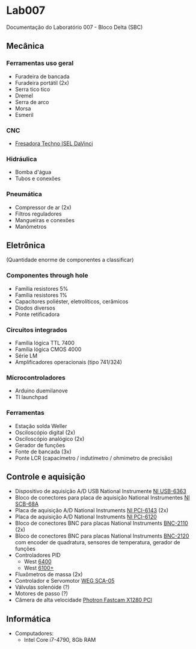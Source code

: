 # Lab007
Documentação do Laboratório 007 - Bloco Delta (SBC)


## Mecânica
### Ferramentas uso geral
- Furadeira de bancada
- Furadeira portátil (2x)
- Serra tico tico
- Dremel
- Serra de arco
- Morsa
- Esmeril

### CNC
- [Fresadora Techno ISEL DaVinci](https://www.techno-isel.com/Education1/H803/DaVinci.pdf)

### Hidráulica
- Bomba d'água
- Tubos e conexões

### Pneumática
- Compressor de ar (2x)
- Filtros reguladores
- Mangueiras e conexões
- Manômetros

## Eletrônica
(Quantidade enorme de componentes a classificar)
### Componentes through hole
- Família resistores 5%
- Família resistores 1%
- Capacitores poliéster, eletrolíticos, cerâmicos
- Diodos diversos
- Ponte retificadora

### Circuitos integrados
- Família lógica TTL 7400
- Família lógica CMOS 4000 
- Série LM
- Amplificadores operacionais (tipo 741/324)

### Microcontroladores
- Arduino duemilanove
- TI launchpad

### Ferramentas
- Estação solda Weller
- Osciloscópio digital (2x)
- Osciloscópio analógico (2x)
- Gerador de funções
- Fonte de bancada (3x)
- Ponte LCR (capacímetro / indutímetro / ohmimetro de precisão)


## Controle e aquisição
- Dispositivo de aquisição A/D USB National Instrumente [NI USB-6363](https://www.ni.com/docs/en-US/bundle/pcie-pxie-usb-63xx-features/resource/370784k.pdf)
- Bloco de conectores para placa de aquisição National Instrumentes [NI SCB-68A](https://www.ni.com/pt-br/support/documentation/supplemental/17/scb-68-and-scb-68a---daq-multifunction-i-o-accessory-guide.html)
- Placa de aquisição A/D National Instruments [NI PCI-6143](https://www.ni.com/docs/en-US/bundle/ni-611x-612x-613x-6143-features/resource/370781h.pdf) (2x)
- Placa de aquisição A/D National Instruments [NI PCI-6120](https://www.ni.com/docs/en-US/bundle/ni-611x-612x-613x-6143-features/resource/370781h.pdf) 
- Bloco de conectores BNC para placas National Instruments [BNC-2110](https://www.ni.com/docs/en-US/bundle/bnc-2110-getting-started/resource/372121f.pdf) (2x)
- Bloco de conectores BNC para placas National Instruments [BNC-2120](https://www.ni.com/docs/en-US/bundle/bnc-2120-getting-started/resource/372123d.pdf) com encoder de quadratura, sensores de temperatura, gerador de funções
- Controladores PID 
    - West [6400](https://www.west-cs.com/assets/Manuals/59228-4-N6400-Concise-manual-EN.pdf)
    - West [6100+](https://www.west-cs.com.br/wp-content/uploads/2019/03/Manual-Controladores-West-S%C3%A9rie-P-Plus_rev2016_1.pdf)
- Fluxômetros de massa (2x)
- Controlador e Servomotor [WEG SCA-05](https://versatronicsul.com.br/wp-content/uploads/2019/02/WEG-SCA-05.pdf)
- Válvulas solenóide (?)
- Motores de passo (?)
- Câmera de alta velocidade [Photron Fastcam X1280 PCI](https://www.manualslib.com/manual/831125/Photron-Fastcam-X-1280pci.html#manual)

## Informática
- Computadores:
	- Intel Core i7-4790, 8Gb RAM 
